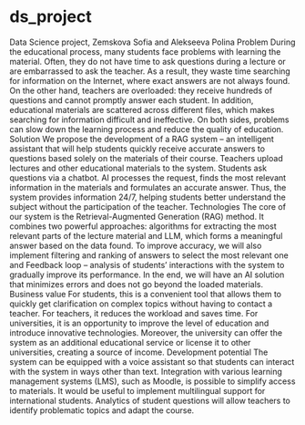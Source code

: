 # ds_project
Data Science project, Zemskova Sofia and Alekseeva Polina
Problem
During the educational process, many students face problems with learning the material. Often, they do not have time to ask questions during a lecture or are embarrassed to ask the teacher. As a result, they waste time searching for information on the Internet, where exact answers are not always found.
On the other hand, teachers are overloaded: they receive hundreds of questions and cannot promptly answer each student. In addition, educational materials are scattered across different files, which makes searching for information difficult and ineffective.
On both sides, problems can slow down the learning process and reduce the quality of education.
Solution
We propose the development of a RAG system – an intelligent assistant that will help students quickly receive accurate answers to questions based solely on the materials of their course.
Teachers upload lectures and other educational materials to the system. Students ask questions via a chatbot. AI processes the request, finds the most relevant information in the materials and formulates an accurate answer.
Thus, the system provides information 24/7, helping students better understand the subject without the participation of the teacher.
Technologies
The core of our system is the Retrieval-Augmented Generation (RAG) method. It combines two powerful approaches: algorithms for extracting the most relevant parts of the lecture material and LLM, which forms a meaningful answer based on the data found. 
To improve accuracy, we will also implement filtering and ranking of answers to select the most relevant one and Feedback loop – analysis of students’ interactions with the system to gradually improve its performance. In the end, we will have an AI solution that minimizes errors and does not go beyond the loaded materials.
Business value
For students, this is a convenient tool that allows them to quickly get clarification on complex topics without having to contact a teacher. For teachers, it reduces the workload and saves time. For universities, it is an opportunity to improve the level of education and introduce innovative technologies. Moreover, the university can offer the system as an additional educational service or license it to other universities, creating a source of income.
Development potential
The system can be equipped with a voice assistant so that students can interact with the system in ways other than text.
Integration with various learning management systems (LMS), such as Moodle, is possible to simplify access to materials.
It would be useful to implement multilingual support for international students.
Analytics of student questions will allow teachers to identify problematic topics and adapt the course.

